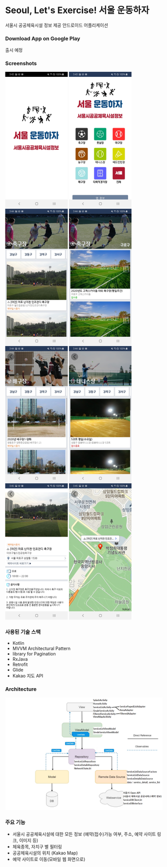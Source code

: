# Seoul, Let's Exercise! 서울 운동하자
서울시 공공체육시설 정보 제공 안드로이드 어플리케이션

### Download App on Google Play
출시 예정

### Screenshots
<div>
  <img width="200" src="./images/demo/splash.jpg">
  <img width="200" src="./images/demo/home.jpg">
  <img width="200" src="./images/demo/service_list_soccer.jpg">
  <img width="200" src="./images/demo/service_list_soccer_guro.jpg">
  <img width="200" src="./images/demo/service_list_volleyball.jpg">
  <img width="200" src="./images/demo/service_list_tennis.jpg">
  <img width="200" src="./images/demo/single_service.jpg">
  <img width="200" src="./images/demo/service_map.jpg">
</div>

### 사용된 기술 스택
 - Kotlin
 - MVVM Architectural Pattern
 - library for Pagination
 - RxJava
 - Retrofit
 - Glide
 - Kakao 지도 API

### Architecture
![architecture](/images/architecture.png)
 
### 주요 기능
 - 서울시 공공체육시설에 대한 모든 정보 (예약(접수)가능 여부, 주소, 예약 사이트 링크, 이미지 등)
 - 체육종목, 자치구 별 필터링
 - 공공체육시설의 위치 (Kakao Map)
 - 예약 사이트로 이동(모바일 웹 화면으로)